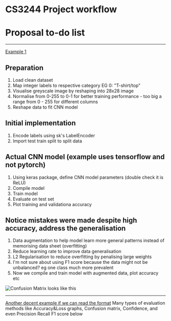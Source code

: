# CS3244 Project workflow

# Proposal to-do list


***

[Example 1](https://www.kaggle.com/code/abdallaellaithy/fashion-mnist-cnn-classifier)
## Preparation
1. Load clean dataset
2. Map integer labels to respective category EG 0: "T-shirt/top"
3. Visualise greyscale image by reshaping into 28x28 image
4. Normalise from 0-255 to 0-1 for better training performance - too big a range from  0 - 255 for different columns
5. Reshape data to fit CNN model

## Initial implementation
1. Encode labels using sk's LabelEncoder
2. Import test train split to split data

## Actual CNN model (example uses tensorflow and not pytorch)
1. Using keras package, define CNN model parameters (double check it is ReLU)
2. Compile model
3. Train model
4. Evaluate on test set
5. Plot training and validationa accuracy

## Notice mistakes were made despite high accuracy, address the generalisation
1. Data augmentation to help model learn more general patterns instead of memorising data sheet (overfitting)
2. Reduce learning rate to improve data generalisation
3. L2 Regularisation to reduce overfitting by penalising large weights
4. I'm not sure about using F1 score because the data might not be unbalanced? eg one class much more prevalent
5. Now we compile and train model with augmented data, plot accuracy etc

![Confusion Matrix looks like this](https://github.com/user-attachments/assets/8089d26a-cc76-4033-a017-0a1bae9a315c)

***

[Another decent example if we can read the format](https://www.kaggle.com/code/sunnyhoya/study05-fashion-mnist)
Many types of evaluation methods like Accuracy&Loss graphs, Confusion matrix, Confidence, and even Precision Recall F1 score below
